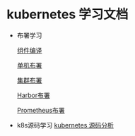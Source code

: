 # kubernetes 学习文档
+ 布署学习

  [组件编译](https://github.com/mirrowall/k8sec/blob/main/k8s%E5%B8%83%E7%BD%B2/%E7%BB%84%E4%BB%B6%E7%BC%96%E8%AF%91.md)

  [单机布署](https://github.com/mirrowall/k8sec/blob/main/k8s%E5%B8%83%E7%BD%B2/%E5%8D%95%E6%9C%BA%E5%B8%83%E7%BD%B2.md)
  
  [集群布署](https://github.com/mirrowall/k8sec/blob/main/k8s%E5%B8%83%E7%BD%B2/%E9%9B%86%E7%BE%A4%E5%B8%83%E7%BD%B2.md)

  [Harbor布署](https://github.com/mirrowall/k8sec/blob/main/k8s%E5%B8%83%E7%BD%B2/Harbor%E5%B8%83%E7%BD%B2.md)

  [Prometheus布署](https://github.com/mirrowall/k8sec/blob/main/k8s%E5%B8%83%E7%BD%B2/prometheus.md)

+ k8s源码学习
  [kubernetes 源码分析](https://blog.tianfeiyu.com/source-code-reading-notes/)

